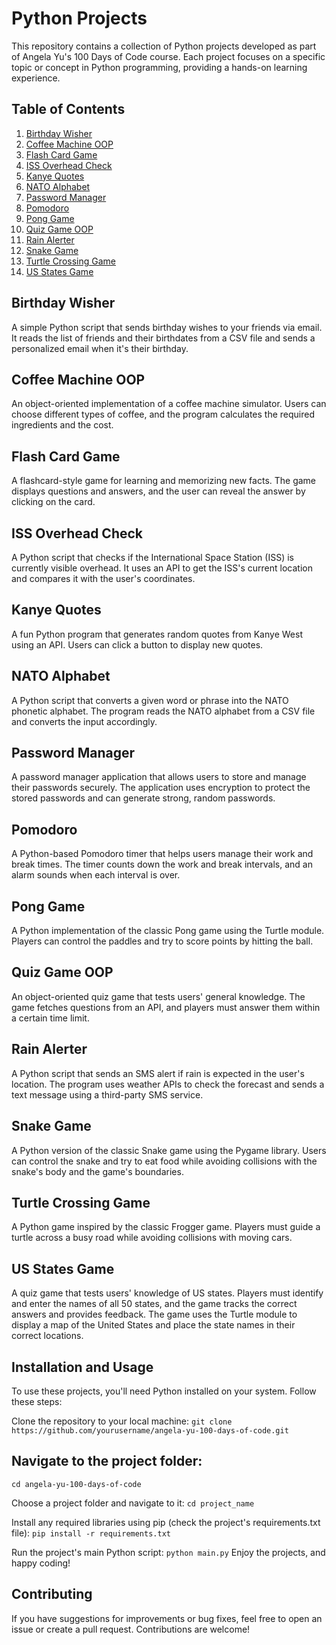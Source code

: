 # Python Projects

This repository contains a collection of Python projects developed as part of Angela Yu's 100 Days of Code course. Each project focuses on a specific topic or concept in Python programming, providing a hands-on learning experience.

## Table of Contents

1. [Birthday Wisher](#birthday-wisher)
2. [Coffee Machine OOP](#coffee-machine-oop)
3. [Flash Card Game](#flash-card-game)
4. [ISS Overhead Check](#iss-overhead-check)
5. [Kanye Quotes](#kanye-quotes)
6. [NATO Alphabet](#nato-alphabet)
7. [Password Manager](#password-manager)
8. [Pomodoro](#pomodoro)
9. [Pong Game](#pong-game)
10. [Quiz Game OOP](#quiz-game-oop)
11. [Rain Alerter](#rain-alerter)
12. [Snake Game](#snake-game)
13. [Turtle Crossing Game](#turtle-crossing-game)
14. [US States Game](#us-states-game)

## Birthday Wisher

A simple Python script that sends birthday wishes to your friends via email. It reads the list of friends and their birthdates from a CSV file and sends a personalized email when it's their birthday.

## Coffee Machine OOP

An object-oriented implementation of a coffee machine simulator. Users can choose different types of coffee, and the program calculates the required ingredients and the cost.

## Flash Card Game

A flashcard-style game for learning and memorizing new facts. The game displays questions and answers, and the user can reveal the answer by clicking on the card.

## ISS Overhead Check

A Python script that checks if the International Space Station (ISS) is currently visible overhead. It uses an API to get the ISS's current location and compares it with the user's coordinates.

## Kanye Quotes

A fun Python program that generates random quotes from Kanye West using an API. Users can click a button to display new quotes.

## NATO Alphabet

A Python script that converts a given word or phrase into the NATO phonetic alphabet. The program reads the NATO alphabet from a CSV file and converts the input accordingly.

## Password Manager

A password manager application that allows users to store and manage their passwords securely. The application uses encryption to protect the stored passwords and can generate strong, random passwords.

## Pomodoro

A Python-based Pomodoro timer that helps users manage their work and break times. The timer counts down the work and break intervals, and an alarm sounds when each interval is over.

## Pong Game

A Python implementation of the classic Pong game using the Turtle module. Players can control the paddles and try to score points by hitting the ball.

## Quiz Game OOP

An object-oriented quiz game that tests users' general knowledge. The game fetches questions from an API, and players must answer them within a certain time limit.

## Rain Alerter

A Python script that sends an SMS alert if rain is expected in the user's location. The program uses weather APIs to check the forecast and sends a text message using a third-party SMS service.

## Snake Game

A Python version of the classic Snake game using the Pygame library. Users can control the snake and try to eat food while avoiding collisions with the snake's body and the game's boundaries.

## Turtle Crossing Game

A Python game inspired by the classic Frogger game. Players must guide a turtle across a busy road while avoiding collisions with moving cars.

## US States Game

A quiz game that tests users' knowledge of US states. Players must identify and enter the names of all 50 states, and the game tracks the correct answers and provides feedback. The game uses the Turtle module to display a map of the United States and place the state names in their correct locations.

## Installation and Usage
To use these projects, you'll need Python installed on your system. Follow these steps:

Clone the repository to your local machine:
``git clone https://github.com/yourusername/angela-yu-100-days-of-code.git``

## Navigate to the project folder:
``cd angela-yu-100-days-of-code``

Choose a project folder and navigate to it:
``cd project_name``

Install any required libraries using pip (check the project's requirements.txt file):
``pip install -r requirements.txt``

Run the project's main Python script:
``python main.py``
Enjoy the projects, and happy coding!

## Contributing
If you have suggestions for improvements or bug fixes, feel free to open an issue or create a pull request. Contributions are welcome!
